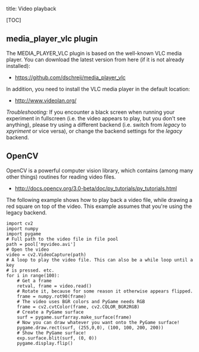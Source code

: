 title: Video playback

[TOC]

## media_player_vlc plugin

The MEDIA_PLAYER_VLC plugin is based on the well-known VLC media player. You can download the latest version from here (if it is not already installed):

- <https://github.com/dschreij/media_player_vlc>

In addition, you need to install the VLC media player in the default location:

- <http://www.videolan.org/>

*Troubleshooting:* If you encounter a black screen when running your experiment in fullscreen (i.e. the video appears to play, but you don't see anything), please try using a different backend (i.e. switch from *legacy* to *xpyriment* or vice versa), or change the backend settings for the *legacy* backend.

## OpenCV

OpenCV is a powerful computer vision library, which contains (among many other things) routines for reading video files.

- <http://docs.opencv.org/3.0-beta/doc/py_tutorials/py_tutorials.html>

The following example shows how to play back a video file, while drawing a red square on top of the video. This example assumes that you're using the legacy backend.

~~~ .python
import cv2
import numpy
import pygame
# Full path to the video file in file pool
path = pool['myvideo.avi']
# Open the video
video = cv2.VideoCapture(path)
# A loop to play the video file. This can also be a while loop until a key
# is pressed. etc.
for i in range(100):
	# Get a frame
	retval, frame = video.read()
	# Rotate it, because for some reason it otherwise appears flipped.
	frame = numpy.rot90(frame)
	# The video uses BGR colors and PyGame needs RGB
	frame = cv2.cvtColor(frame, cv2.COLOR_BGR2RGB)
	# Create a PyGame surface
	surf = pygame.surfarray.make_surface(frame)
	# Now you can draw whatever you want onto the PyGame surface!
	pygame.draw.rect(surf, (255,0,0), (100, 100, 200, 200))
	# Show the PyGame surface!
	exp.surface.blit(surf, (0, 0))
	pygame.display.flip()
~~~
